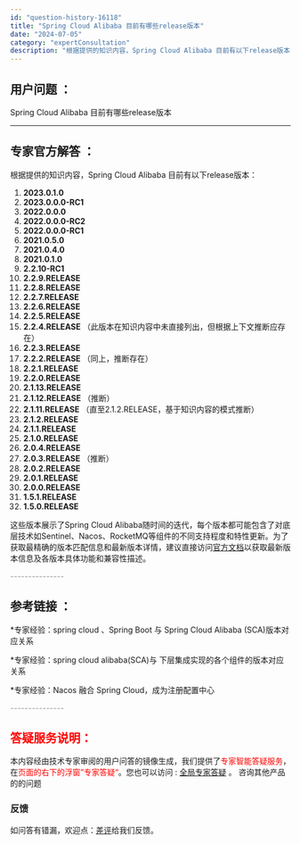 ```yaml
---
id: "question-history-16118"
title: "Spring Cloud Alibaba 目前有哪些release版本"
date: "2024-07-05"
category: "expertConsultation"
description: "根据提供的知识内容，Spring Cloud Alibaba 目前有以下release版本：1. **2023.0.1.0**2. **2023.0.0.0-RC1**3. **2022.0.0.0**4. **2022.0.0.0-RC2**5. **2022.0.0.0-RC1**6. **20"
---
```


## 用户问题 ： 
 Spring Cloud Alibaba 目前有哪些release版本  

---------------
## 专家官方解答 ：

根据提供的知识内容，Spring Cloud Alibaba 目前有以下release版本：

1. **2023.0.1.0**
2. **2023.0.0.0-RC1**
3. **2022.0.0.0**
4. **2022.0.0.0-RC2**
5. **2022.0.0.0-RC1**
6. **2021.0.5.0**
7. **2021.0.4.0**
8. **2021.0.1.0**
9. **2.2.10-RC1**
10. **2.2.9.RELEASE**
11. **2.2.8.RELEASE**
12. **2.2.7.RELEASE**
13. **2.2.6.RELEASE**
14. **2.2.5.RELEASE**
15. **2.2.4.RELEASE** （此版本在知识内容中未直接列出，但根据上下文推断应存在）
16. **2.2.3.RELEASE**
17. **2.2.2.RELEASE** （同上，推断存在）
18. **2.2.1.RELEASE**
19. **2.2.0.RELEASE**
20. **2.1.13.RELEASE**
21. **2.1.12.RELEASE** （推断）
22. **2.1.11.RELEASE** （直至2.1.2.RELEASE，基于知识内容的模式推断）
23. **2.1.2.RELEASE**
24. **2.1.1.RELEASE**
25. **2.1.0.RELEASE**
26. **2.0.4.RELEASE**
27. **2.0.3.RELEASE** （推断）
28. **2.0.2.RELEASE**
29. **2.0.1.RELEASE**
30. **2.0.0.RELEASE**
31. **1.5.1.RELEASE**
32. **1.5.0.RELEASE**

这些版本展示了Spring Cloud Alibaba随时间的迭代，每个版本都可能包含了对底层技术如Sentinel、Nacos、RocketMQ等组件的不同支持程度和特性更新。为了获取最精确的版本匹配信息和最新版本详情，建议直接访问[官方文档](https://sca.aliyun.com/docs/2023/overview/version-explain/)以获取最新版本信息及各版本具体功能和兼容性描述。


<font color="#949494">---------------</font> 


## 参考链接 ：

*专家经验：spring cloud 、Spring Boot 与 Spring Cloud Alibaba (SCA)版本对应关系 
 
 *专家经验：spring cloud alibaba(SCA)与 下层集成实现的各个组件的版本对应关系 
 
 *专家经验：Nacos 融合 Spring Cloud，成为注册配置中心 


 <font color="#949494">---------------</font> 
 


## <font color="#FF0000">答疑服务说明：</font> 

本内容经由技术专家审阅的用户问答的镜像生成，我们提供了<font color="#FF0000">专家智能答疑服务</font>，在<font color="#FF0000">页面的右下的浮窗”专家答疑“</font>。您也可以访问 : [全局专家答疑](https://answer.opensource.alibaba.com/docs/intro) 。 咨询其他产品的的问题

### 反馈
如问答有错漏，欢迎点：[差评](https://ai.nacos.io/user/feedbackByEnhancerGradePOJOID?enhancerGradePOJOId=16140)给我们反馈。
